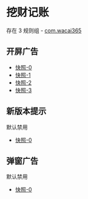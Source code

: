 # 挖财记账

存在 3 规则组 - [com.wacai365](/src/apps/com.wacai365.ts)

## 开屏广告

- [快照-0](https://i.gkd.li/import/13162861)
- [快照-1](https://i.gkd.li/import/13177538)
- [快照-2](https://i.gkd.li/import/13194893)
- [快照-3](https://i.gkd.li/import/13399124)

## 新版本提示

默认禁用

- [快照-0](https://i.gkd.li/import/13249620)

## 弹窗广告

默认禁用

- [快照-0](https://i.gkd.li/import/13249666)
